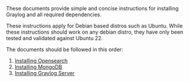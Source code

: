 These documents provide simple and concise instructions for installing Graylog and all required dependencies.

These instructions apply for Debian based distros such as Ubuntu. While these instructions should work on any debian distro, they have only been tested and validated against Ubuntu 22.

The documents should be followed in this order:

1. [Installing Opensearch](installing%20opensearch.md)
2. [Installing MongoDB](installing%20mongodb.md)
3. [Installing Graylog Server](installing%20graylog-server.md)

